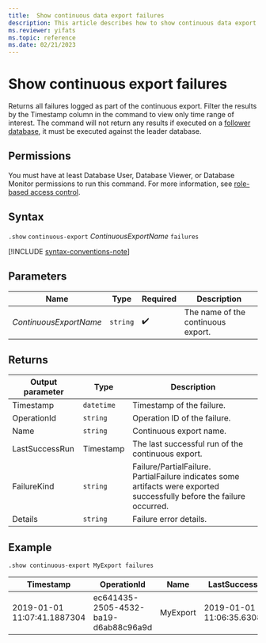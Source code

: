 ```yaml
---
title:  Show continuous data export failures
description: This article describes how to show continuous data export failures in Azure Data Explorer.
ms.reviewer: yifats
ms.topic: reference
ms.date: 02/21/2023
---
```

# Show continuous export failures

Returns all failures logged as part of the continuous export. Filter the results by the Timestamp column in the command to view only time range of interest.
The command will not return any results if executed on a [follower database](../../../follower.md), it must be executed against the leader database.

## Permissions

You must have at least Database User, Database Viewer, or Database Monitor permissions to run this command. For more information, see [role-based access control](../access-control/role-based-access-control.md).

## Syntax

`.show` `continuous-export` *ContinuousExportName* `failures`

[!INCLUDE [syntax-conventions-note](../../../includes/syntax-conventions-note.md)]

## Parameters

| Name | Type | Required | Description |
|--|--|--|--|
| *ContinuousExportName* | `string` |  :heavy_check_mark: | The name of the continuous export. |

## Returns

| Output parameter | Type      | Description                                         |
|------------------|-----------|-----------------------------------------------------|
| Timestamp        | `datetime` | Timestamp of the failure.                           |
| OperationId      | `string` | Operation ID of the failure.                    |
| Name             | `string` | Continuous export name.                             |
| LastSuccessRun   | Timestamp | The last successful run of the continuous export.   |
| FailureKind      | `string` | Failure/PartialFailure. PartialFailure indicates some artifacts were exported successfully before the failure occurred. |
| Details          | `string` | Failure error details.                              |

## Example

```kusto
.show continuous-export MyExport failures 
```

| Timestamp                   | OperationId                          | Name     | LastSuccessRun              | FailureKind | Details    |
|-----------------------------|--------------------------------------|----------|-----------------------------|-------------|------------|
| 2019-01-01 11:07:41.1887304 | ec641435-2505-4532-ba19-d6ab88c96a9d | MyExport | 2019-01-01 11:06:35.6308140 | Failure     | Details... |
